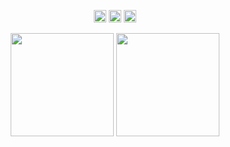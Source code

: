 
<div align="center">
  <p>
    <img src="https://img.shields.io/github/followers/panyu97py" style="height: 20px"/>
    <img src="https://img.shields.io/github/stars/panyu97py"  style="height: 20px"/>
    <img src="https://visitor-badge.laobi.icu/badge?page_id=panyu97py.blog.README.md" style="height: 20px"/>
  </p>
  <p>
    <img
      src="https://github-readme-stats.vercel.app/api?username=panyu97py&theme=dark&show_icons=true"
      style="height: 165px"
    />
    <img
      src="https://github-readme-stats.vercel.app/api/top-langs/?username=panyu97py&layout=compact&theme=dark"
      style="height: 165px"
    />
  </p>
</div>
